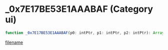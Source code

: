 # _0x7E17BE53E1AAABAF (Category ui)

```js
function _0x7E17BE53E1AAABAF(p0: intPtr, p1: intPtr, p2: intPtr): Array
```

[filename](_0x7E17BE53E1AAABAF_m.md ':include')